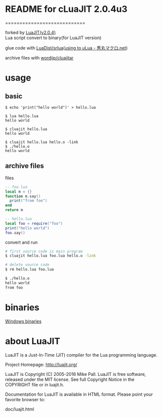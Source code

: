 # README for cLuaJIT 2.0.4u3
============================

forked by [LuaJIT(v2.0.4)](https://github.com/LuaJIT/LuaJIT)  
Lua script convert to binary(for LuaJIT version)

glue code with [LuaDist/srlua](https://github.com/LuaDist/srlua)([using to uLua - 秀丸マクロ.net](http://xn--pckzexbx21r8q9b.net/?page=nobu_mod_the_ulua_src))

archive files with [wordijp/cluajitar](https://github.com/wordijp/cluajitar)

# usage

## basic

```
$ echo 'print("hello world")' > hello.lua

$ lua hello.lua
hello world

$ cluajit hello.lua
hello world

$ cluajit hello.lua hello.o -link
$ ./hello.o
hello world
```

## archive files

files

```lua
-- foo.lua
local m = {}
function m.say()
  print("from foo")
end
return m
```

```lua
-- hello.lua
local foo = require("foo")
print("hello world")
foo.say()
```

convert and run

```sh
# first source code is main program
$ cluajit hello.lua foo.lua hello.o -link

# delete source code
$ rm hello.lua foo.lua

$ ./hello.o
hello world
from foo
```

# binaries

[Windows binaries](https://github.com/wordijp/cLuaJIT/releases)

# about LuaJIT

LuaJIT is a Just-In-Time (JIT) compiler for the Lua programming language.

Project Homepage: http://luajit.org/

LuaJIT is Copyright (C) 2005-2016 Mike Pall.
LuaJIT is free software, released under the MIT license.
See full Copyright Notice in the COPYRIGHT file or in luajit.h.

Documentation for LuaJIT is available in HTML format.
Please point your favorite browser to:

 doc/luajit.html
